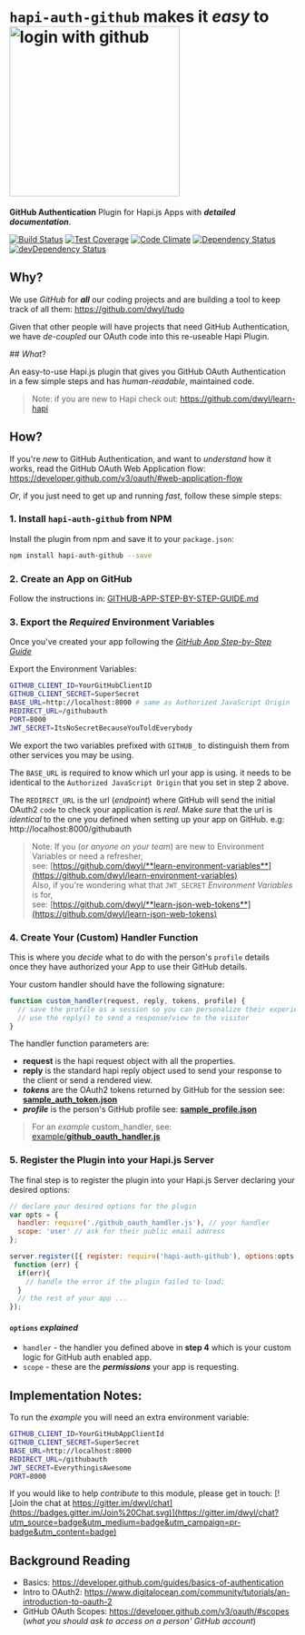 # `hapi-auth-github` makes it *easy* to <img width="300" alt="login with github" src="https://cloud.githubusercontent.com/assets/194400/11214293/4e309bf2-8d38-11e5-8d46-b347b2bd242e.png">

**GitHub Authentication** Plugin for Hapi.js Apps with ***detailed documentation***.

[![Build Status](https://travis-ci.org/dwyl/hapi-auth-github.svg)](https://travis-ci.org/dwyl/hapi-auth-github)
[![Test Coverage](https://img.shields.io/codecov/c/github/dwyl/hapi-auth-github.svg?maxAge=2592000)](https://codecov.io/github/dwyl/hapi-auth-github?branch=master)
[![Code Climate](https://codeclimate.com/github/dwyl/hapi-auth-github/badges/gpa.svg)](https://codeclimate.com/github/dwyl/hapi-auth-github)
[![Dependency Status](https://david-dm.org/dwyl/hapi-auth-github.svg)](https://david-dm.org/dwyl/hapi-auth-github)
[![devDependency Status](https://david-dm.org/dwyl/hapi-auth-github/dev-status.svg)](https://david-dm.org/dwyl/hapi-auth-github#info=devDependencies)

## Why?

We use *GitHub* for ***all*** our coding projects and are building
a tool to keep track of all them: https://github.com/dwyl/tudo

Given that other people will have projects that need GitHub Authentication,  
we have *de-coupled* our OAuth code into this re-useable Hapi Plugin.

## *What*?

An easy-to-use Hapi.js plugin that gives you GitHub OAuth Authentication  
in a few simple steps and has *human-readable*, maintained code.

> Note: if you are new to Hapi check out:
https://github.com/dwyl/learn-hapi

## How?

If you're *new* to GitHub Authentication, and want to *understand* how it works, read the GitHub OAuth Web Application flow:  
https://developer.github.com/v3/oauth/#web-application-flow

*Or*, if you just need to get up and running *fast*, follow these simple steps:

### 1. Install `hapi-auth-github` from NPM

Install the plugin from npm and save it to your `package.json`:

```sh
npm install hapi-auth-github --save
```

### 2. Create an App on GitHub

Follow the instructions in:
[GITHUB-APP-STEP-BY-STEP-GUIDE.md](https://github.com/dwyl/hapi-auth-github/blob/master/GITHUB-APP-STEP-BY-STEP-GUIDE.md)

### 3. Export the *Required* Environment Variables

Once you've created your app following the [*GitHub App Step-by-Step Guide*](https://github.com/dwyl/hapi-auth-github/blob/master/GITHUB-APP-STEP-BY-STEP-GUIDE.md)

Export the Environment Variables:
```sh
GITHUB_CLIENT_ID=YourGitHubClientID
GITHUB_CLIENT_SECRET=SuperSecret
BASE_URL=http://localhost:8000 # same as Authorized JavaScript Origin
REDIRECT_URL=/githubauth
PORT=8000
JWT_SECRET=ItsNoSecretBecauseYouToldEverybody
```
We export the two variables prefixed with `GITHUB_`
to distinguish them from other services you may be using.

The `BASE_URL` is required to know which url your app is using.
it needs to be identical to the `Authorized JavaScript Origin`
that you set in step 2 above.

The `REDIRECT_URL` is the url (*endpoint*) where GitHub will
send the initial OAuth2 `code` to check your application is *real*.
Make *sure* that the url is *identical* to the one you defined when
setting up your app on GitHub. e.g: http://localhost:8000/githubauth

> Note: If you (*or anyone on your team*) are new to
Environment Variables or need a refresher,  
see: [https://github.com/dwyl/**learn-environment-variables**](https://github.com/dwyl/learn-environment-variables)  
> Also, if you're wondering what that `JWT_SECRET` *Environment Variables* is for,  
see: [https://github.com/dwyl/**learn-json-web-tokens**](https://github.com/dwyl/learn-json-web-tokens)

### 4. Create Your (Custom) Handler Function

This is where you *decide* what to do with the person's `profile` details  
once they have authorized your App to use their GitHub details.

Your custom handler should have the following signature:
```js
function custom_handler(request, reply, tokens, profile) {
  // save the profile as a session so you can personalize their experience of your app
  // use the reply() to send a response/view to the visitor
}
```
The handler function parameters are:
+ **request** is the hapi request object with all the properties.
+ **reply** is the standard hapi reply object used to send your response to the client or send a rendered view.
+ ***tokens*** are the OAuth2 tokens returned by GitHub for the session
see: [**sample_auth_token.json**](https://github.com/dwyl/hapi-auth-github/blob/master/test/fixtures/sample-auth-token.json)
+ ***profile*** is the person's GitHub profile
see: [**sample_profile.json**](https://github.com/dwyl/hapi-auth-github/blob/master/test/fixtures/sample-profile.json)

> For an *example* custom_handler, see:
[example/**github_oauth_handler.js**](https://github.com/dwyl/hapi-auth-github/blob/605c9d59f6d26cbfbd2fbcf932fa9efb78d4aa5f/example/github_oauth_handler.js#L3)

### 5. Register the Plugin into your Hapi.js Server

The final step is to register the plugin into your Hapi.js Server
declaring your desired options:

```js
// declare your desired options for the plugin
var opts = {
  handler: require('./github_oauth_handler.js'), // your handler
  scope: 'user' // ask for their public email address
};

server.register([{ register: require('hapi-auth-github'), options:opts }],
 function (err) {
  if(err){
    // handle the error if the plugin failed to load:  
  }
  // the rest of your app ...
});
```

#### `options` *explained*

+ `handler` - the handler you defined above in **step 4**
which is your custom logic for GitHub auth enabled app.
+ `scope` - these are the ***permissions*** your app is requesting.


## Implementation Notes:

To run the *example* you will need an extra environment variable:
```sh
GITHUB_CLIENT_ID=YourGitHubAppClientId
GITHUB_CLIENT_SECRET=SuperSecret
BASE_URL=http://localhost:8000
REDIRECT_URL=/githubauth
JWT_SECRET=EverythingisAwesome
PORT=8000
```

If you would like to help *contribute* to this module,
please get in touch:
[![Join the chat at https://gitter.im/dwyl/chat](https://badges.gitter.im/Join%20Chat.svg)](https://gitter.im/dwyl/chat?utm_source=badge&utm_medium=badge&utm_campaign=pr-badge&utm_content=badge)


## Background Reading

+ Basics: https://developer.github.com/guides/basics-of-authentication
+ Intro to OAuth2: https://www.digitalocean.com/community/tutorials/an-introduction-to-oauth-2
+ GitHub OAuth Scopes: https://developer.github.com/v3/oauth/#scopes
(*what you should ask to access on a person' GitHub account*)

